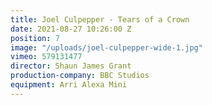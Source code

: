 ```yaml
---
title: Joel Culpepper - Tears of a Crown
date: 2021-08-27 10:26:00 Z
position: 7
image: "/uploads/joel-culpepper-wide-1.jpg"
vimeo: 579131477
director: Shaun James Grant
production-company: BBC Studios
equipment: Arri Alexa Mini
---
```


